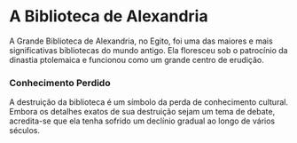 # A Biblioteca de Alexandria

A Grande Biblioteca de Alexandria, no Egito, foi uma das maiores e mais significativas bibliotecas do mundo antigo. Ela floresceu sob o patrocínio da dinastia ptolemaica e funcionou como um grande centro de erudição.

### Conhecimento Perdido
A destruição da biblioteca é um símbolo da perda de conhecimento cultural. Embora os detalhes exatos de sua destruição sejam um tema de debate, acredita-se que ela tenha sofrido um declínio gradual ao longo de vários séculos.